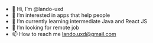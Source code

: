 - 👋 Hi, I’m @lando-uxd
- 👀 I’m interested in apps that help people
- 🌱 I’m currently learning intermediate Java and React JS
- 💞️ I’m looking for remote job
- 📫 How to reach me lando.uxd@gmail.com

<!---
lando-uxd/lando-uxd is a ✨ special ✨ repository because its `README.md` (this file) appears on your GitHub profile.
You can click the Preview link to take a look at your changes.
--->
